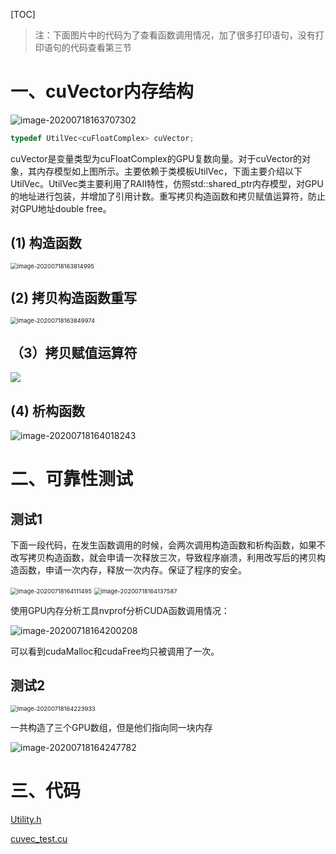 

[TOC]

> 注：下面图片中的代码为了查看函数调用情况，加了很多打印语句，没有打印语句的代码查看第三节

# 一、cuVector内存结构

![image-20200718163707302](.md_inage/image-20200718163707302.png)

```c++
typedef UtilVec<cuFloatComplex> cuVector;
```

cuVector是变量类型为cuFloatComplex的GPU复数向量。对于cuVector的对象，其内存模型如上图所示。主要依赖于类模板UtilVec，下面主要介绍以下UtilVec。UtilVec类主要利用了RAII特性，仿照std::shared_ptr内存模型，对GPU的地址进行包装，并增加了引用计数。重写拷贝构造函数和拷贝赋值运算符，防止对GPU地址double free。



## (1) 构造函数

<img src=".md_inage/image-20200718163814995.png" alt="image-20200718163814995" style="zoom:67%;" />

## (2) 拷贝构造函数重写

<img src=".md_inage/image-20200718163849974.png" alt="image-20200718163849974" style="zoom:67%;" />

## （3）拷贝赋值运算符



![](.md_inage/image-20200718163910486.png)

## (4) 析构函数

![image-20200718164018243](.md_inage/image-20200718164018243.png)

# 二、可靠性测试

## 测试1

下面一段代码，在发生函数调用的时候，会两次调用构造函数和析构函数，如果不改写拷贝构造函数，就会申请一次释放三次，导致程序崩溃，利用改写后的拷贝构造函数，申请一次内存，释放一次内存。保证了程序的安全。

<img src=".md_inage/image-20200718164111495.png" alt="image-20200718164111495" style="zoom:67%;" />

<img src=".md_inage/image-20200718164137587.png" alt="image-20200718164137587" style="zoom:67%;" />

使用GPU内存分析工具nvprof分析CUDA函数调用情况：

![image-20200718164200208](.md_inage/image-20200718164200208.png)

可以看到cudaMalloc和cudaFree均只被调用了一次。

## 测试2

<img src=".md_inage/image-20200718164223933.png" alt="image-20200718164223933" style="zoom: 67%;" />

一共构造了三个GPU数组，但是他们指向同一块内存

![image-20200718164247782](.md_inage/image-20200718164247782.png)

# 三、代码

[Utility.h](./Utility.h)

[cuvec_test.cu](./Utility/cuvec_test.cu)